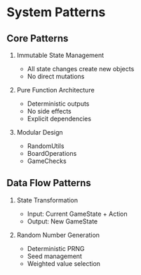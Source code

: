 # System Patterns

## Core Patterns
1. Immutable State Management
   - All state changes create new objects
   - No direct mutations

2. Pure Function Architecture
   - Deterministic outputs
   - No side effects
   - Explicit dependencies

3. Modular Design
   - RandomUtils
   - BoardOperations
   - GameChecks

## Data Flow Patterns
1. State Transformation
   - Input: Current GameState + Action
   - Output: New GameState

2. Random Number Generation
   - Deterministic PRNG
   - Seed management
   - Weighted value selection
